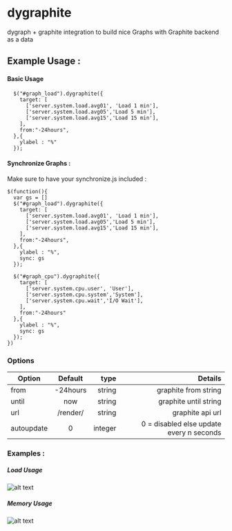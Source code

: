 # dygraphite
dygraph + graphite integration to build nice Graphs with Graphite backend as a data

## Example Usage : 
#### Basic Usage
      $("#graph_load").dygraphite({
        target: [
          ['server.system.load.avg01', 'Load 1 min'],
          ['server.system.load.avg05','Load 5 min'],
          ['server.system.load.avg15','Load 15 min'],
        ],
        from:"-24hours",
      },{
        ylabel : "%"
      });

#### Synchronize Graphs :
Make sure to have your synchronize.js included :

    $(function(){
      var gs = []
      $("#graph_load").dygraphite({
        target: [
          ['server.system.load.avg01', 'Load 1 min'],
          ['server.system.load.avg05','Load 5 min'],
          ['server.system.load.avg15','Load 15 min'],
        ],
        from:"-24hours",
      },{
        ylabel : "%",
        sync: gs
      });

      $("#graph_cpu").dygraphite({
        target: [
          ['server.system.cpu.user', 'User'],
          ['server.system.cpu.system','System'],
          ['server.system.cpu.wait','I/O Wait'],
        ],
        from:"-24hours"
      },{
        ylabel : "%",
        sync: gs
      });
    })
### Options
| Option        | Default     | type    |  Details                                 | 
| ------------- |:-----------:| -------:|  ---------------------------------------:|
| from          | -24hours    | string  | graphite from string                     |
| until         | now         | string  | graphite until string                    | 
| url           | /render/    | string  | graphite api url                         |
| autoupdate    | 0           | integer | 0 = disabled else update every n seconds |
### Examples : 
##### Load Usage
![alt text](https://s3.postimg.org/gd18n6yg3/Load.png "Load Usage")
##### Memory Usage
![alt text](https://s3.postimg.org/4p76sn9b7/memory.png "Memory usage")
